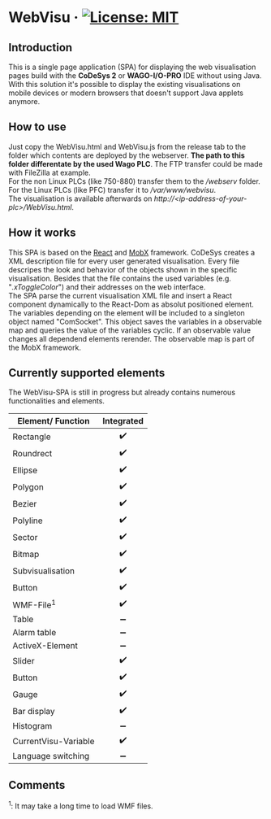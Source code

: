 # WebVisu &middot; [![License: MIT](https://img.shields.io/badge/License-MIT-yellow.svg)](https://opensource.org/licenses/MIT)

## Introduction
This is a single page application (SPA) for displaying the web visualisation pages build with the **CoDeSys 2** or **WAGO-I/O-PRO** IDE without using Java. With this solution it's possible to display the existing visualisations on mobile devices or modern browsers that doesn't support Java applets anymore.

## How to use
Just copy the WebVisu.html and WebVisu.js from the release tab to the folder which contents are deployed by the webserver. **The path to this folder differentate by the used Wago PLC**. The FTP transfer could be made with FileZilla at example.  
For the non Linux PLCs (like 750-880) transfer them to the */webserv* folder. For the Linux PLCs (like PFC) transfer it to */var/www/webvisu*.  
The visualisation is available afterwards on *http://\<ip-address-of-your-plc>/WebVisu.html*.

## How it works
This SPA is based on the [React](https://github.com/facebook/react) and [MobX](https://github.com/mobxjs/mobx) framework. CoDeSys creates a XML description file for every user generated visualisation. Every file descripes the look and behavior of the objects shown in the specific visualisation. Besides that the file contains the used variables (e.g. "*.xToggleColor*") and their addresses on the web interface.  
The SPA parse the current visualisation XML file and insert a React component dynamically to the React-Dom as absolut positioned element. The variables depending on the element will be included to a singleton object named "ComSocket". This object saves the variables in a observable map and queries the value of the variables cyclic. If an observable value changes all dependend elements rerender. The observable map is part of the MobX framework.

## Currently supported elements
The WebVisu-SPA is still in progress but already contains numerous functionalities and elements.

| Element/ Function    | Integrated            | 
| -------------------- | :-------------------: | 
| Rectangle            | :heavy_check_mark:    |
| Roundrect            | :heavy_check_mark:    |
| Ellipse              | :heavy_check_mark:    |
| Polygon              | :heavy_check_mark:    |
| Bezier               | :heavy_check_mark:    |
| Polyline             | :heavy_check_mark:    |
| Sector               | :heavy_check_mark:    |
| Bitmap               | :heavy_check_mark:    |
| Subvisualisation     | :heavy_check_mark:    |
| Button               | :heavy_check_mark:    |
| WMF-File<sup>1</sup> | :heavy_check_mark:    |
| Table                | :heavy_minus_sign:    |
| Alarm table          | :heavy_minus_sign:    |
| ActiveX-Element      | :heavy_minus_sign:    |
| Slider               | :heavy_check_mark:    |
| Button               | :heavy_check_mark:    |
| Gauge                | :heavy_check_mark:    |
| Bar display          | :heavy_check_mark:    |
| Histogram            | :heavy_minus_sign:    |
| CurrentVisu-Variable | :heavy_check_mark:    |
| Language switching   | :heavy_minus_sign:    |

## Comments
<sup>1</sup>: It may take a long time to load WMF files.
